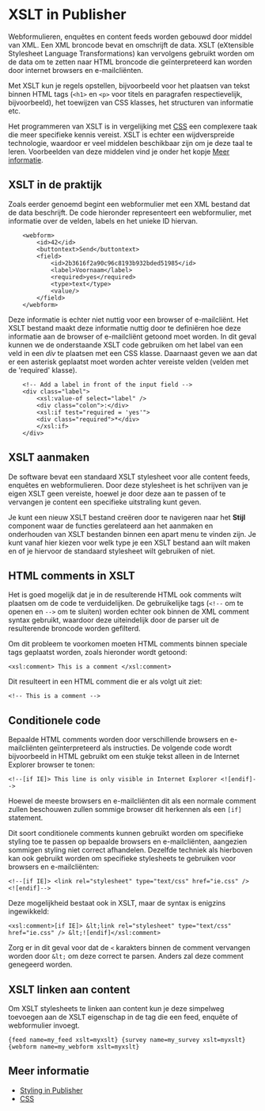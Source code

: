 # XSLT in Publisher

Webformulieren, enquêtes en content feeds worden gebouwd door middel van XML. 
Een XML broncode bevat en omschrijft de data. XSLT (eXtensible Stylesheet Language Transformations) 
kan vervolgens gebruikt worden om de data om te zetten naar HTML broncode 
die geïnterpreteerd kan worden door internet browsers en e-mailcliënten.

Met XSLT kun je regels opstellen, bijvoorbeeld voor het plaatsen van 
tekst binnen HTML tags (`<h1>` en `<p>` voor titels en paragrafen respectievelijk, bijvoorbeeld), 
het toewijzen van CSS klasses, het structuren van informatie etc.

Het programmeren van XSLT is in vergelijking met [CSS](./css) een 
complexere taak die meer specifieke kennis vereist. XSLT is echter een 
wijdverspreide technologie, waardoor er veel middelen beschikbaar zijn 
om je deze taal te leren. Voorbeelden van deze middelen vind je onder het 
kopje [Meer informatie](./xslt#meer-informatie).

## XSLT in de praktijk

Zoals eerder genoemd begint een webformulier met een XML bestand 
dat de data beschrijft. De code hieronder representeert een webformulier, 
met informatie over de velden, labels en het unieke ID hiervan.

```
    <webform>    
        <id>42</id>   
        <buttontext>Send</buttontext>   
        <field>     
            <id>2b3616f2a90c96c8193b932bded51985</id>     
            <label>Voornaam</label>     
            <required>yes</required>      
            <type>text</type>     
            <value/>    
        </field>  
    </webform>  
```

Deze informatie is echter niet nuttig voor een browser of e-mailcliënt. 
Het XSLT bestand maakt deze informatie nuttig door te definiëren 
hoe deze informatie aan de browser of e-mailcliënt getoond moet worden. 
In dit geval kunnen we de onderstaande XSLT code gebruiken om het 
label van een veld in een *div* te plaatsen met een CSS klasse. Daarnaast 
geven we aan dat er een asterisk geplaatst moet worden achter 
vereiste velden (velden met de 'required' klasse).

```
    <!-- Add a label in front of the input field -->  
    <div class="label">     
        <xsl:value-of select="label" />     
        <div class="colon">:</div>     
        <xsl:if test="required = 'yes'">
        <div class="required">*</div>
        </xsl:if>
    </div>
```

## XSLT aanmaken

De software bevat een standaard XSLT stylesheet voor alle content feeds, 
enquêtes en webformulieren. Door deze stylesheet is het schrijven van je 
eigen XSLT geen vereiste, hoewel je door deze aan te passen of te vervangen 
je content een specifieke uitstraling kunt geven.

Je kunt een nieuw XSLT bestand creëren door te navigeren naar het 
**Stijl** component waar de functies gerelateerd aan het aanmaken en onderhouden 
van XSLT bestanden binnen een apart menu te vinden zijn. Je kunt vanaf 
hier kiezen voor welk type je een XSLT bestand aan wilt maken en of je 
hiervoor de standaard stylesheet wilt gebruiken of niet.

## HTML comments in XSLT

Het is goed mogelijk dat je in de resulterende HTML ook comments wilt 
plaatsen om de code te verduidelijken. De gebruikelijke tags (`<!--` om 
te openen en `-->` om te sluiten) worden echter ook binnen de XML comment 
syntax gebruikt, waardoor deze uiteindelijk door de parser uit de 
resulterende broncode worden gefilterd.

Om dit probleem te voorkomen moeten HTML comments binnen speciale tags 
geplaatst worden, zoals hieronder wordt getoond:

`
    <xsl:comment> This is a comment </xsl:comment>
`

Dit resulteert in een HTML comment die er als volgt uit ziet:

`
    <!-- This is a comment -->
`

## Conditionele code

Bepaalde HTML comments worden door verschillende browsers en e-mailcliënten 
geïnterpreteerd als instructies. De volgende code wordt bijvoorbeeld in HTML 
gebruikt om een stukje tekst alleen in de Internet Explorer browser te tonen:

`
    <!--[if IE]> This line is only visible in Internet Explorer <![endif]-->
`

Hoewel de meeste browsers en e-mailcliënten dit als een normale comment 
zullen beschouwen zullen sommige browser dit herkennen als een `[if]` statement.

Dit soort conditionele comments kunnen gebruikt worden om specifieke styling 
toe te passen op bepaalde browsers en e-mailcliënten, aangezien sommigen 
styling niet correct afhandelen. Dezelfde techniek als hierboven kan 
ook gebruikt worden om specifieke stylesheets te gebruiken voor browsers 
en e-mailcliënten:

`
    <!--[if IE]> <link rel="stylesheet" type="text/css" href="ie.css" /> <![endif]-->
`

Deze mogelijkheid bestaat ook in XSLT, maar de syntax is enigzins ingewikkeld:

`
    <xsl:comment>[if IE]>
        &lt;link rel="stylesheet" type="text/css" href="ie.css" />
    &lt;![endif]</xsl:comment>
`

Zorg er in dit geval voor dat de `<` karakters binnen de comment vervangen 
worden door `&lt;` om deze correct te parsen. Anders zal deze comment 
genegeerd worden.

## XSLT linken aan content

Om XSLT stylesheets te linken aan content kun je deze simpelweg 
toevoegen aan de XSLT eigenschap in de tag die een feed, enquête of 
webformulier invoegt.

`
    {feed name=my_feed xslt=myxslt}
    {survey name=my_survey xslt=myxslt}
    {webform name=my_webform xslt=myxslt}
`

## Meer informatie

* [Styling in Publisher](./emailing-publisher-styling)
* [CSS](./css)
